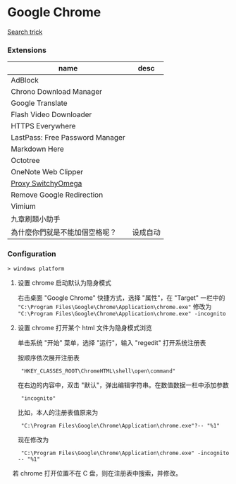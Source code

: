 # Google Chrome

[Search trick](search_trick.md)

### Extensions

name|desc
---|---
AdBlock|
Chrono Download Manager|
Google Translate|
Flash Video Downloader|
HTTPS Everywhere|
LastPass: Free Password Manager|
Markdown Here|
Octotree|
OneNote Web Clipper|
[Proxy SwitchyOmega](SwitchyOmega.md)|
Remove Google Redirection|
Vimium|
九章刷题小助手 |
為什麼你們就是不能加個空格呢？| 设成自动

### Configuration
    > windows platform

1. 设置 chrome 启动默认为隐身模式

    右击桌面 "Google Chrome" 快捷方式，选择 "属性"，在 "Target" 一栏中的 `"C:\Program Files\Google\Chrome\Application\chrome.exe"` 修改为 `"C:\Program Files\Google\Chrome\Application\chrome.exe" -incognito`

1. 设置 chrome 打开某个 html 文件为隐身模式浏览

    单击系统 "开始" 菜单，选择 "运行"，输入 "regedit" 打开系统注册表

    按顺序依次展开注册表

        "HKEY_CLASSES_ROOT\ChromeHTML\shell\open\command"

    在右边的内容中，双击 "默认"，弹出编辑字符串。在数值数据一栏中添加参数

        "incognito"

    比如，本人的注册表值原来为

        "C:\Program Files\Google\Chrome\Application\chrome.exe"?-- "%1"

    现在修改为

        "C:\Program Files\Google\Chrome\Application\chrome.exe" -incognito -- "%1"

    若 chrome 打开位置不在 C 盘，则在注册表中搜索，并修改。
